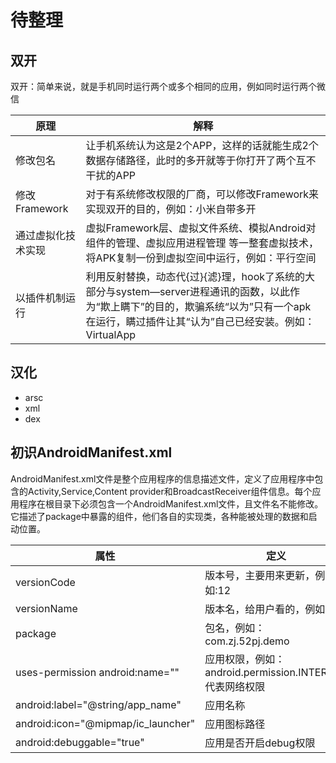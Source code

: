 # 待整理

## 双开

双开：简单来说，就是手机同时运行两个或多个相同的应用，例如同时运行两个微信

| 原理 | 解释 |
| --- | --- |
| 修改包名 | 让手机系统认为这是2个APP，这样的话就能生成2个数据存储路径，此时的多开就等于你打开了两个互不干扰的APP |
| 修改Framework | 对于有系统修改权限的厂商，可以修改Framework来实现双开的目的，例如：小米自带多开 |
| 通过虚拟化技术实现 | 虚拟Framework层、虚拟文件系统、模拟Android对组件的管理、虚拟应用进程管理 等一整套虚拟技术，将APK复制一份到虚拟空间中运行，例如：平行空间 |
| 以插件机制运行 | 利用反射替换，动态代{过}{滤}理，hook了系统的大部分与system—server进程通讯的函数，以此作为“欺上瞒下”的目的，欺骗系统“以为”只有一个apk在运行，瞒过插件让其“认为”自己已经安装。例如：VirtualApp |

## 汉化

- arsc
- xml
- dex

## 初识AndroidManifest.xml

AndroidManifest.xml文件是整个应用程序的信息描述文件，定义了应用程序中包含的Activity,Service,Content provider和BroadcastReceiver组件信息。每个应用程序在根目录下必须包含一个AndroidManifest.xml文件，且文件名不能修改。它描述了package中暴露的组件，他们各自的实现类，各种能被处理的数据和启动位置。

| 属性 | 定义 |
| --- | --- |
| versionCode | 版本号，主要用来更新，例如:12 |
| versionName | 版本名，给用户看的，例如:1.2 |
| package | 包名，例如：com.zj.52pj.demo |
| uses-permission android:name="" | 应用权限，例如：android.permission.INTERNET 代表网络权限 |
| android:label="@string/app\_name" | 应用名称 |
| android:icon="@mipmap/ic\_launcher" | 应用图标路径 |
| android:debuggable="true" | 应用是否开启debug权限 |
